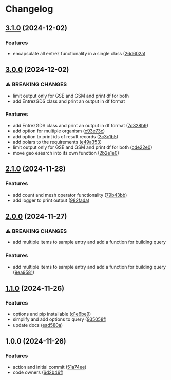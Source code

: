 # Changelog

## [3.1.0](https://github.com/hassanfa/geo_query/compare/v3.0.0...v3.1.0) (2024-12-02)


### Features

* encapsulate all entrez functionality in a single class ([26d602a](https://github.com/hassanfa/geo_query/commit/26d602adae2c9c3a1fd784b1af3da17923683d72))

## [3.0.0](https://github.com/hassanfa/geo_query/compare/v2.1.0...v3.0.0) (2024-12-02)


### ⚠ BREAKING CHANGES

* limit output only for GSE and GSM and print df for both
* add EntrezGDS class and print an output in df format

### Features

* add EntrezGDS class and print an output in df format ([7d328b9](https://github.com/hassanfa/geo_query/commit/7d328b9bd0118f8a6337da5500d43cc36af19d46))
* add option for multiple organism ([c93e73c](https://github.com/hassanfa/geo_query/commit/c93e73c70836b06d984075201481b4bb0ff58784))
* add option to print ids of result records ([3c3c1b5](https://github.com/hassanfa/geo_query/commit/3c3c1b58a4ccd0b0927f7e21924c3051106da232))
* add polars to the requirements ([e49a353](https://github.com/hassanfa/geo_query/commit/e49a353d3ed52c6117d2899b4d171e58b6882cb6))
* limit output only for GSE and GSM and print df for both ([cde22e0](https://github.com/hassanfa/geo_query/commit/cde22e0848d41d7a8f54eaee3be8a4261aba49aa))
* move geo esearch into its own function ([2b2e1e0](https://github.com/hassanfa/geo_query/commit/2b2e1e0f5a7f18133baca009b488d56b4e1b74d8))

## [2.1.0](https://github.com/hassanfa/geo_query/compare/v2.0.0...v2.1.0) (2024-11-28)


### Features

* add count and mesh operator functionality ([79b43bb](https://github.com/hassanfa/geo_query/commit/79b43bbd6dc7568b96efff0bd731a3a6472c8349))
* add logger to print output ([982fada](https://github.com/hassanfa/geo_query/commit/982fada74f9a036b10a5985e8bbf8ceb90c77bca))

## [2.0.0](https://github.com/hassanfa/geo_query/compare/v1.1.0...v2.0.0) (2024-11-27)


### ⚠ BREAKING CHANGES

* add multiple items to sample entry and add a function for building query

### Features

* add multiple items to sample entry and add a function for building query ([9ea9581](https://github.com/hassanfa/geo_query/commit/9ea95812949827eca522448da18b3bcec8ae8fb4))

## [1.1.0](https://github.com/hassanfa/geo_query/compare/v1.0.0...v1.1.0) (2024-11-26)


### Features

* options and pip installable ([d1e6be9](https://github.com/hassanfa/geo_query/commit/d1e6be99714abc1e62eea1b61633f1649a9241c7))
* simplify and add options to query ([935058f](https://github.com/hassanfa/geo_query/commit/935058ffa08dbc1551cfba4d1fda0f0a8c406e66))
* update docs ([ead580a](https://github.com/hassanfa/geo_query/commit/ead580a2cb315b6e12a114158f7e37272b478ded))

## 1.0.0 (2024-11-26)


### Features

* action and initial commit ([51a74ee](https://github.com/hassanfa/geo_query/commit/51a74ee3b14bcbbdd7290449d0f049b4e9f35fca))
* code owners ([6d2b46f](https://github.com/hassanfa/geo_query/commit/6d2b46f4fcdcecb5038e98a96c8ca6cca1bc3606))
